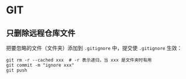 # GIT

## 只删除远程仓库文件

把要忽略的文件（文件夹）添加到 `.gitignore` 中，提交使 `.gitignore` 生效：
```shell
git rm -r --cached xxx  # -r 表示递归，当 xxx 是文件夹时有用
git commit -m "ignore xxx"
git push
```
